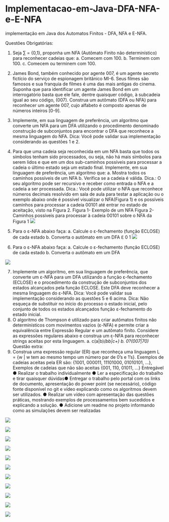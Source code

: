# Implementacao-em-Java-DFA-NFA-e-E-NFA
implementação em Java dos Automatos Finitos - DFA, NFA e E-NFA.

Questões Obrigatórias:
1. Seja ∑ = {0,1}, proponha um NFA (Autômato Finito não determinístico) para reconhecer
cadeias que:
a. Comecem com 100.
b. Terminem com 100.
c. Comecem ou terminem com 100.
2. James Bond, também conhecido por agente 007, é um agente secreto fictício do serviço
de espionagem britânico MI-6. Seus filmes são famosos e sua franquia de filmes é uma
das mais antigas do cinema. Suponha que para identificar um agente James Bond em um
interrogatório basta que ele fale, dentre quaisquer código, à subcadeia igual ao seu
código, (007). Construa um autômato (DFA ou NFA) para reconhecer um agente 007,
cujo alfabeto é composto apenas de números inteiros [0-9].
3. Implemente, em sua linguagem de preferência, um algoritmo que converte um NFA
para um DFA utilizando o procedimento denominado construção de subconjuntos para
encontrar o DFA que reconhece a mesma linguagem do NFA.
Dica: Você pode validar sua implementação considerando as questões 1 e 2.
4. Para que uma cadeia seja reconhecida em um NFA basta que todos os símbolos tenham
sido processados, ou seja, não há mais símbolos para serem lidos e que em um dos
sub-caminhos possíveis para processar a cadeia o último estado seja um estado final.
Implemente, em sua linguagem de preferência, um algoritmo que:
a. Mostra todos os caminhos possíveis de um NFA
b. Verifica se a cadeia é válida.
Dica.: O seu algoritmo pode ser recursivo e receber como entrada o NFA e a cadeia a
ser processada.
Dica.: Você pode utilizar o NFA que reconhece números decimais resolvido em sala de
aula para testar a aplicação ou o exemplo abaixo onde é possível visualizar o NFA(Figura 1) e os possíveis caminhos para processar a cadeia 00101 até entrar no estado de
aceitação, visto na Figura 2.
Figura 1- Exemplo de um NFA
Figura 2- Caminhos possíveis para processar à cadeia 00101 sobre o NFA da Figura 1
![](https://github.com/enivaldoqueiroz/Implementacao-em-Java-DFA-NFA-e-E-NFA/blob/main/Imagens/IMG011.png)
5. Para o ε-NFA abaixo faça:
a. Calcule o ε-fechamento (função ECLOSE) de cada estado
b. Converta o autômato em um DFA
ℇ 0 1
![](https://github.com/enivaldoqueiroz/Implementacao-em-Java-DFA-NFA-e-E-NFA/blob/main/Imagens/IMG012.png)

6. Para o ε-NFA abaixo faça:
a. Calcule o ε-fechamento (função ECLOSE) de cada estado
b. Converta o autômato em um DFA

![](https://github.com/enivaldoqueiroz/Implementacao-em-Java-DFA-NFA-e-E-NFA/blob/main/Imagens/IMG013.png)

7. Implemente um algoritmo, em sua linguagem de preferência, que converte um ε-NFA
para um DFA utilizando a função ε-fechamento (ECLOSE) e o procedimento da
construção de subconjuntos dos estados alcançados pela função ECLOSE. Este DFA deve
reconhecer a mesma linguagem do ε-NFA.
Dica: Você pode validar sua implementação considerando as questões 5 e 6 acima.
Dica: Não esqueça de substituir no início do processo o estado inicial, pelo conjunto de
todos os estados alcançados função ε-fechamento do estado inicial.
8. O algoritmo de Thompson é utilizado para criar autômatos finitos não determinísticos
com movimentos vazios (ε-NFA) e permite criar a equivalência entre Expressão Regular
e um autômato finito. Considere as expressões regulares abaixo e construa um ε-NFA
para reconhecer strings aceitas por esta linguagem.
a. c(a|b)*(bb|c+)
b. 0?(007|70)*
Questão extra:
9. Construa uma expressão regular (ER) que reconheça uma linguagem L = {w | w tem ao
mesmo tempo um número par de 0’s e 1’s}. Exemplos de cadeias aceitas pela ER são:
{1001, 000011, 11101000, 01010101, ...}, Exemplos de cadeias que não são aceitas {001,
110, 01011, ...}
Entregável
● Realizar o trabalho individualmente
● Ler a especificação do trabalho e tirar quaisquer dúvidas● Entregar o trabalho pelo portal com os links de documento, apresentação do
power point (se necessário), código fonte disponível no git e vídeo explicando
como os algoritmos devem ser utilizados.
● Realizar um vídeo com apresentação das questões práticas, mostrando exemplos
de processamentos bem sucedidos e explicando a solução.
● Adicione um readme no projeto informando como as simulações devem ser
realizadas

![](https://github.com/enivaldoqueiroz/Implementacao-em-Java-DFA-NFA-e-E-NFA/blob/main/Imagens/IMG001.png)

![](https://github.com/enivaldoqueiroz/Implementacao-em-Java-DFA-NFA-e-E-NFA/blob/main/Imagens/IMG002.png)

![](https://github.com/enivaldoqueiroz/Implementacao-em-Java-DFA-NFA-e-E-NFA/blob/main/Imagens/IMG003.png)

![](https://github.com/enivaldoqueiroz/Implementacao-em-Java-DFA-NFA-e-E-NFA/blob/main/Imagens/IMG004.png)

![](https://github.com/enivaldoqueiroz/Implementacao-em-Java-DFA-NFA-e-E-NFA/blob/main/Imagens/IMG005.png)

![](https://github.com/enivaldoqueiroz/Implementacao-em-Java-DFA-NFA-e-E-NFA/blob/main/Imagens/IMG006.png)

![](https://github.com/enivaldoqueiroz/Implementacao-em-Java-DFA-NFA-e-E-NFA/blob/main/Imagens/IMG007.png)

![](https://github.com/enivaldoqueiroz/Implementacao-em-Java-DFA-NFA-e-E-NFA/blob/main/Imagens/IMG008.png)

![](https://github.com/enivaldoqueiroz/Implementacao-em-Java-DFA-NFA-e-E-NFA/blob/main/Imagens/IMG009.png)

![](https://github.com/enivaldoqueiroz/Implementacao-em-Java-DFA-NFA-e-E-NFA/blob/main/Imagens/IMG010.png)







![](https://github.com/enivaldoqueiroz/Implementacao-em-Java-DFA-NFA-e-E-NFA/blob/main/Imagens/IMG014.png)
